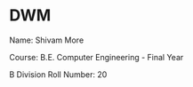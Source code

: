 # DWM
Name: Shivam More 

Course: B.E. Computer Engineering - Final Year

B Division Roll Number: 20
